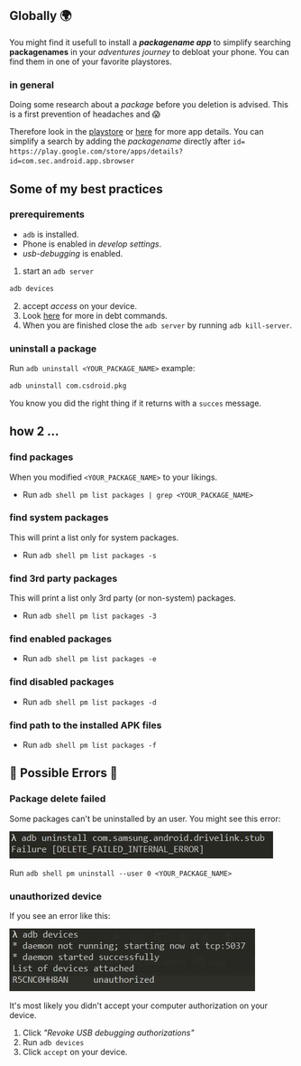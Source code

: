 ## Globally :earth_africa:
You might find it usefull to install a ***packagename app*** to simplify searching **packagenames** in your *adventures journey* to debloat your phone.
You can find them in one of your favorite playstores.

### in general
Doing some research about a *package* before you deletion is advised.
This is a first prevention of headaches and :scream:

Therefore look in the [playstore](https://play.google.com/store/search?q=samsung) or [here](https://en.uptodown.com/android/general-android) for more app details.
You can simplify a search by adding the *packagename* directly after `id=`
`https://play.google.com/store/apps/details?id=com.sec.android.app.sbrowser`

## Some of my best practices

### prerequirements
-  `adb` is installed.
-  Phone is enabled in *develop settings*.
- *usb-debugging* is enabled.

1. start an `adb server`
```s
adb devices
```
2. accept *access* on your device.
3. Look [here](bloatwarelist_S21.md) for more in debt commands.
4. When you are finished close the `adb server` by running `adb kill-server`.

### uninstall a package
Run `adb uninstall <YOUR_PACKAGE_NAME>`
example:
```s
adb uninstall com.csdroid.pkg
```
You know you did the right thing if it returns with a `succes` message.


## how 2 ...
### find packages
When you modified `<YOUR_PACKAGE_NAME>` to your likings.
- Run `adb shell pm list packages | grep <YOUR_PACKAGE_NAME>`

### find system packages
This will print a list only for system packages.
- Run `adb shell pm list packages -s`
### find 3rd party packages
This will print a list only 3rd party (or non-system) packages.
- Run `adb shell pm list packages -3`
### find enabled packages
- Run `adb shell pm list packages -e`
### find disabled packages
- Run `adb shell pm list packages -d`
### find path to the installed APK files
- Run `adb shell pm list packages -f`

## :hankey: Possible Errors :hankey:

### Package delete failed
Some packages can't be uninstalled by an user.
You might see this error:

![](images/delete_failed_internal_error.JPG)

Run `adb shell pm uninstall --user 0 <YOUR_PACKAGE_NAME>`


### unauthorized device
If you see an error like this:

![](images/device_unauthorized.JPG)

It's most likely you didn't accept your computer authorization on your device.
1. Click *"Revoke USB debugging authorizations"*
2. Run `adb devices`
3. Click `accept` on your device.


